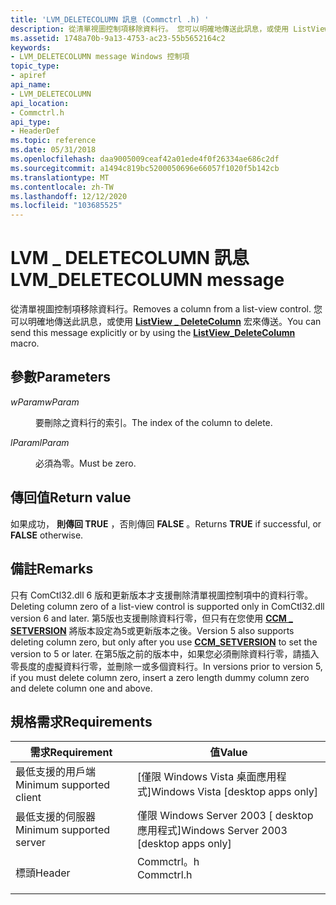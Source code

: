 ```yaml
---
title: 'LVM_DELETECOLUMN 訊息 (Commctrl .h) '
description: 從清單視圖控制項移除資料行。 您可以明確地傳送此訊息，或使用 ListView \_ DeleteColumn 宏來傳送。
ms.assetid: 1748a70b-9a13-4753-ac23-55b5652164c2
keywords:
- LVM_DELETECOLUMN message Windows 控制項
topic_type:
- apiref
api_name:
- LVM_DELETECOLUMN
api_location:
- Commctrl.h
api_type:
- HeaderDef
ms.topic: reference
ms.date: 05/31/2018
ms.openlocfilehash: daa9005009ceaf42a01ede4f0f26334ae686c2df
ms.sourcegitcommit: a1494c819bc5200050696e66057f1020f5b142cb
ms.translationtype: MT
ms.contentlocale: zh-TW
ms.lasthandoff: 12/12/2020
ms.locfileid: "103685525"
---
```

# <a name="lvm_deletecolumn-message"></a><span data-ttu-id="5cd60-105">LVM \_ DELETECOLUMN 訊息</span><span class="sxs-lookup"><span data-stu-id="5cd60-105">LVM\_DELETECOLUMN message</span></span>

<span data-ttu-id="5cd60-106">從清單視圖控制項移除資料行。</span><span class="sxs-lookup"><span data-stu-id="5cd60-106">Removes a column from a list-view control.</span></span> <span data-ttu-id="5cd60-107">您可以明確地傳送此訊息，或使用 [**ListView \_ DeleteColumn**](/windows/desktop/api/Commctrl/nf-commctrl-listview_deletecolumn) 宏來傳送。</span><span class="sxs-lookup"><span data-stu-id="5cd60-107">You can send this message explicitly or by using the [**ListView\_DeleteColumn**](/windows/desktop/api/Commctrl/nf-commctrl-listview_deletecolumn) macro.</span></span>

## <a name="parameters"></a><span data-ttu-id="5cd60-108">參數</span><span class="sxs-lookup"><span data-stu-id="5cd60-108">Parameters</span></span>

<dl> <dt>

<span data-ttu-id="5cd60-109">*wParam*</span><span class="sxs-lookup"><span data-stu-id="5cd60-109">*wParam*</span></span> 
</dt> <dd>

<span data-ttu-id="5cd60-110">要刪除之資料行的索引。</span><span class="sxs-lookup"><span data-stu-id="5cd60-110">The index of the column to delete.</span></span>

</dd> <dt>

<span data-ttu-id="5cd60-111">*lParam*</span><span class="sxs-lookup"><span data-stu-id="5cd60-111">*lParam*</span></span> 
</dt> <dd><span data-ttu-id="5cd60-112">必須為零。</span><span class="sxs-lookup"><span data-stu-id="5cd60-112">Must be zero.</span></span></dd> </dl>

## <a name="return-value"></a><span data-ttu-id="5cd60-113">傳回值</span><span class="sxs-lookup"><span data-stu-id="5cd60-113">Return value</span></span>

<span data-ttu-id="5cd60-114">如果成功， **則傳回 TRUE** ，否則傳回 **FALSE** 。</span><span class="sxs-lookup"><span data-stu-id="5cd60-114">Returns **TRUE** if successful, or **FALSE** otherwise.</span></span>

## <a name="remarks"></a><span data-ttu-id="5cd60-115">備註</span><span class="sxs-lookup"><span data-stu-id="5cd60-115">Remarks</span></span>

<span data-ttu-id="5cd60-116">只有 ComCtl32.dll 6 版和更新版本才支援刪除清單視圖控制項中的資料行零。</span><span class="sxs-lookup"><span data-stu-id="5cd60-116">Deleting column zero of a list-view control is supported only in ComCtl32.dll version 6 and later.</span></span> <span data-ttu-id="5cd60-117">第5版也支援刪除資料行零，但只有在您使用 [**CCM \_ SETVERSION**](ccm-setversion.md) 將版本設定為5或更新版本之後。</span><span class="sxs-lookup"><span data-stu-id="5cd60-117">Version 5 also supports deleting column zero, but only after you use [**CCM\_SETVERSION**](ccm-setversion.md) to set the version to 5 or later.</span></span> <span data-ttu-id="5cd60-118">在第5版之前的版本中，如果您必須刪除資料行零，請插入零長度的虛擬資料行零，並刪除一或多個資料行。</span><span class="sxs-lookup"><span data-stu-id="5cd60-118">In versions prior to version 5, if you must delete column zero, insert a zero length dummy column zero and delete column one and above.</span></span>

## <a name="requirements"></a><span data-ttu-id="5cd60-119">規格需求</span><span class="sxs-lookup"><span data-stu-id="5cd60-119">Requirements</span></span>



| <span data-ttu-id="5cd60-120">需求</span><span class="sxs-lookup"><span data-stu-id="5cd60-120">Requirement</span></span> | <span data-ttu-id="5cd60-121">值</span><span class="sxs-lookup"><span data-stu-id="5cd60-121">Value</span></span> |
|-------------------------------------|---------------------------------------------------------------------------------------|
| <span data-ttu-id="5cd60-122">最低支援的用戶端</span><span class="sxs-lookup"><span data-stu-id="5cd60-122">Minimum supported client</span></span><br/> | <span data-ttu-id="5cd60-123">\[僅限 Windows Vista 桌面應用程式\]</span><span class="sxs-lookup"><span data-stu-id="5cd60-123">Windows Vista \[desktop apps only\]</span></span><br/>                                        |
| <span data-ttu-id="5cd60-124">最低支援的伺服器</span><span class="sxs-lookup"><span data-stu-id="5cd60-124">Minimum supported server</span></span><br/> | <span data-ttu-id="5cd60-125">僅限 Windows Server 2003 \[ desktop 應用程式\]</span><span class="sxs-lookup"><span data-stu-id="5cd60-125">Windows Server 2003 \[desktop apps only\]</span></span><br/>                                  |
| <span data-ttu-id="5cd60-126">標頭</span><span class="sxs-lookup"><span data-stu-id="5cd60-126">Header</span></span><br/>                   | <dl> <span data-ttu-id="5cd60-127"><dt>Commctrl。h</dt></span><span class="sxs-lookup"><span data-stu-id="5cd60-127"><dt>Commctrl.h</dt></span></span> </dl> |



 

 





